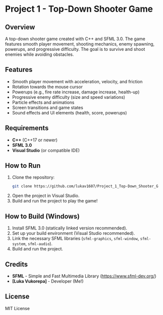 # Project 1 - Top-Down Shooter Game

## Overview
A top-down shooter game created with C++ and SFML 3.0. The game features smooth player movement, shooting mechanics, enemy spawning, powerups, and progressive difficulty. The goal is to survive and shoot enemies while avoiding obstacles.

## Features
- Smooth player movement with acceleration, velocity, and friction
- Rotation towards the mouse cursor
- Powerups (e.g., fire rate increase, damage increase, health-up)
- Progressive enemy difficulty (size and speed variations)
- Particle effects and animations
- Screen transitions and game states
- Sound effects and UI elements (health, score, powerups)

## Requirements
- **C++** (C++17 or newer)
- **SFML 3.0**
- **Visual Studio** (or compatible IDE)

## How to Run
1. Clone the repository:
    ```bash
    git clone https://github.com/lukav1607/Project_1_Top-Down_Shooter_Game.git
    ```
2. Open the project in Visual Studio.
3. Build and run the project to play the game!

## How to Build (Windows)
1. Install SFML 3.0 (statically linked version recommended).
2. Set up your build environment (Visual Studio recommended).
3. Link the necessary SFML libraries (`sfml-graphics`, `sfml-window`, `sfml-system`, `sfml-audio`).
4. Build and run the project.

## Credits
- **SFML** - Simple and Fast Multimedia Library (https://www.sfml-dev.org/)
- **[Luka Vukorepa]** - Developer (Me!)

## License
MIT License
